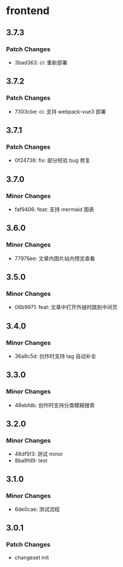 # frontend

## 3.7.3

### Patch Changes

-   3bad363: ci: 重新部署

## 3.7.2

### Patch Changes

-   7303cbe: ci: 支持 webpack-vue3 部署

## 3.7.1

### Patch Changes

-   0f24738: fix: 部分校验 bug 修复

## 3.7.0

### Minor Changes

-   faf9406: feat: 支持 mermaid 图表

## 3.6.0

### Minor Changes

-   77976ee: 文章内图片站内预览查看

## 3.5.0

### Minor Changes

-   06b9971: feat: 文章中打开外链时跳到中间页

## 3.4.0

### Minor Changes

-   36a8c5d: 创作时支持 tag 自动补全

## 3.3.0

### Minor Changes

-   48ebfdb: 创作时支持分类模糊搜索

## 3.2.0

### Minor Changes

-   48df5f3: 测试 minor
-   8ba9fd9: test

## 3.1.0

### Minor Changes

-   6de0cae: 测试流程

## 3.0.1

### Patch Changes

-   changeset init
